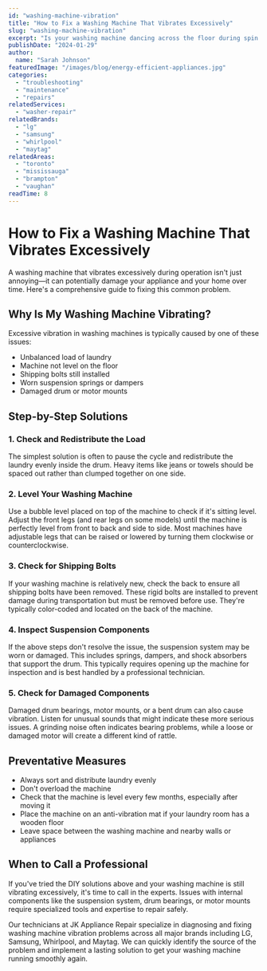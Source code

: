 ```yaml
---
id: "washing-machine-vibration"
title: "How to Fix a Washing Machine That Vibrates Excessively"
slug: "washing-machine-vibration"
excerpt: "Is your washing machine dancing across the floor during spin cycles? Learn how to diagnose and fix excessive vibration problems."
publishDate: "2024-01-29"
author:
  name: "Sarah Johnson"
featuredImage: "/images/blog/energy-efficient-appliances.jpg"
categories:
  - "troubleshooting"
  - "maintenance"
  - "repairs"
relatedServices:
  - "washer-repair"
relatedBrands:
  - "lg"
  - "samsung"
  - "whirlpool"
  - "maytag"
relatedAreas:
  - "toronto"
  - "mississauga"
  - "brampton"
  - "vaughan"
readTime: 8
---
```


# How to Fix a Washing Machine That Vibrates Excessively

A washing machine that vibrates excessively during operation isn't just annoying—it can potentially damage your appliance and your home over time. Here's a comprehensive guide to fixing this common problem.

## Why Is My Washing Machine Vibrating?

Excessive vibration in washing machines is typically caused by one of these issues:
- Unbalanced load of laundry
- Machine not level on the floor
- Shipping bolts still installed
- Worn suspension springs or dampers
- Damaged drum or motor mounts

## Step-by-Step Solutions

### 1. Check and Redistribute the Load
The simplest solution is often to pause the cycle and redistribute the laundry evenly inside the drum. Heavy items like jeans or towels should be spaced out rather than clumped together on one side.

### 2. Level Your Washing Machine
Use a bubble level placed on top of the machine to check if it's sitting level. Adjust the front legs (and rear legs on some models) until the machine is perfectly level from front to back and side to side. Most machines have adjustable legs that can be raised or lowered by turning them clockwise or counterclockwise.

### 3. Check for Shipping Bolts
If your washing machine is relatively new, check the back to ensure all shipping bolts have been removed. These rigid bolts are installed to prevent damage during transportation but must be removed before use. They're typically color-coded and located on the back of the machine.

### 4. Inspect Suspension Components
If the above steps don't resolve the issue, the suspension system may be worn or damaged. This includes springs, dampers, and shock absorbers that support the drum. This typically requires opening up the machine for inspection and is best handled by a professional technician.

### 5. Check for Damaged Components
Damaged drum bearings, motor mounts, or a bent drum can also cause vibration. Listen for unusual sounds that might indicate these more serious issues. A grinding noise often indicates bearing problems, while a loose or damaged motor will create a different kind of rattle.

## Preventative Measures
- Always sort and distribute laundry evenly
- Don't overload the machine
- Check that the machine is level every few months, especially after moving it
- Place the machine on an anti-vibration mat if your laundry room has a wooden floor
- Leave space between the washing machine and nearby walls or appliances

## When to Call a Professional
If you've tried the DIY solutions above and your washing machine is still vibrating excessively, it's time to call in the experts. Issues with internal components like the suspension system, drum bearings, or motor mounts require specialized tools and expertise to repair safely.

Our technicians at JK Appliance Repair specialize in diagnosing and fixing washing machine vibration problems across all major brands including LG, Samsung, Whirlpool, and Maytag. We can quickly identify the source of the problem and implement a lasting solution to get your washing machine running smoothly again.